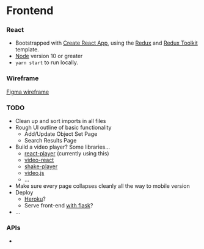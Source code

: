 # Frontend

### React

- Bootstrapped with [Create React App](https://github.com/facebook/create-react-app), using the [Redux](https://redux.js.org/) and [Redux Toolkit](https://redux-toolkit.js.org/) template.
- [Node](https://nodejs.org/en/) version 10 or greater
- `yarn start` to run locally.

### Wireframe

[Figma wireframe](https://www.figma.com/file/zwLgHEGFp7gkeKQ7k8zTEx/Panoptes-Wireframe?node-id=0%3A1)

### TODO

- Clean up and sort imports in all files
- Rough UI outline of basic functionality
  - Add/Update Object Set Page
  - Search Results Page
- Build a video player? Some libraries...
  - [react-player](https://www.npmjs.com/package/react-player) (currently using this)
  - [video-react](https://video-react.js.org/)
  - [shake-player](https://www.npmjs.com/package/shaka-player)
  - [video.js](https://www.npmjs.com/package/video.js)
  - ...
- Make sure every page collapses cleanly all the way to mobile version
- Deploy
  - [Heroku](https://www.heroku.com/)?
  - Serve front-end [with flask](https://stackoverflow.com/questions/44209978/serving-a-front-end-created-with-create-react-app-with-flask)?
- ...

### APIs

-
